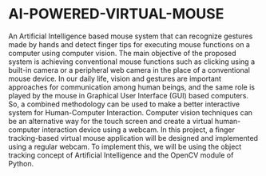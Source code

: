 # AI-POWERED-VIRTUAL-MOUSE
An Artificial Intelligence based mouse system that can recognize gestures made by hands and detect finger tips for executing mouse functions on a computer using computer vision. The main objective of the proposed system is achieving conventional mouse functions such as clicking using a built-in camera or a peripheral web camera in the place of a conventional mouse device.
In our daily life, vision and gestures are important approaches for communication among human beings, and the same role is played by the mouse in Graphical User Interface (GUI) based computers. So, a combined methodology can be used to make a better interactive system for Human-Computer Interaction. Computer vision techniques can be an alternative way for the touch screen
and create a virtual human-computer interaction device using a webcam.
      In this project, a finger tracking-based virtual mouse application will be designed and implemented using a regular webcam. To implement this, we will be using the object tracking concept of Artificial Intelligence and the OpenCV module of Python.
